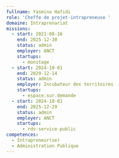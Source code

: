 ```yaml
---
fullname: Yasmina Hafidi
role: 'Cheffe de projet-intrapreneuse '
domaine: Intraprenariat
missions:
  - start: 2021-08-16
    end: 2025-12-30
    status: admin
    employer: ANCT
    startups:
      - monstage
  - start: 2024-10-01
    end: 2029-12-14
    status: admin
    employer: Incubateur des territoires
    startups:
      - espace.sur.demande
  - start: 2024-10-01
    end: 2025-12-29
    status: admin
    employer: ANCT
    startups:
      - rdv-service-public
competences:
  - Intrapreneur(se)
  - Administration Publique
---
```

